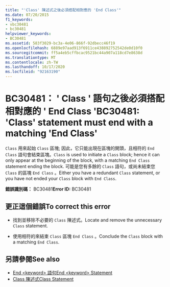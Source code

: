 ```yaml
---
title: "'Class' 陳述式之後必須搭配相對應的 'End Class'"
ms.date: 07/20/2015
f1_keywords:
- vbc30481
- bc30481
helpviewer_keywords:
- BC30481
ms.assetid: 583f3029-bc3a-4e06-866f-92dbecc46f19
ms.openlocfilehash: 6889e97aad913f6911ce438892752542de0d10f0
ms.sourcegitcommit: ff5a4eb5cffbcac9521bc44a907a118cd7e8638d
ms.translationtype: MT
ms.contentlocale: zh-TW
ms.lasthandoff: 10/17/2020
ms.locfileid: "92163190"
---
```

# <a name="bc30481-class-statement-must-end-with-a-matching-end-class"></a><span data-ttu-id="d9f87-102">BC30481： ' Class ' 語句之後必須搭配相對應的 ' End Class '</span><span class="sxs-lookup"><span data-stu-id="d9f87-102">BC30481: 'Class' statement must end with a matching 'End Class'</span></span>

<span data-ttu-id="d9f87-103">`Class` 用來起始 `Class` 區塊; 因此，它只能出現在區塊的開頭，且相符的 `End Class` 語句會結束區塊。</span><span class="sxs-lookup"><span data-stu-id="d9f87-103">`Class` is used to initiate a `Class` block; hence it can only appear at the beginning of the block, with a matching `End Class` statement ending the block.</span></span> <span data-ttu-id="d9f87-104">可能是您有多餘的 `Class` 語句，或尚未結束您 `Class` 的區塊 `End Class` 。</span><span class="sxs-lookup"><span data-stu-id="d9f87-104">Either you have a redundant `Class` statement, or you have not ended your `Class` block with `End Class`.</span></span>

 <span data-ttu-id="d9f87-105">**錯誤識別碼：** BC30481</span><span class="sxs-lookup"><span data-stu-id="d9f87-105">**Error ID:** BC30481</span></span>

## <a name="to-correct-this-error"></a><span data-ttu-id="d9f87-106">更正這個錯誤</span><span class="sxs-lookup"><span data-stu-id="d9f87-106">To correct this error</span></span>

- <span data-ttu-id="d9f87-107">找到並移除不必要的 `Class` 陳述式。</span><span class="sxs-lookup"><span data-stu-id="d9f87-107">Locate and remove the unnecessary `Class` statement.</span></span>

- <span data-ttu-id="d9f87-108">使用相符的來結束 `Class` 區塊 `End Class` 。</span><span class="sxs-lookup"><span data-stu-id="d9f87-108">Conclude the `Class` block with a matching `End Class`.</span></span>

## <a name="see-also"></a><span data-ttu-id="d9f87-109">另請參閱</span><span class="sxs-lookup"><span data-stu-id="d9f87-109">See also</span></span>

- [<span data-ttu-id="d9f87-110">End \<keyword> 語句</span><span class="sxs-lookup"><span data-stu-id="d9f87-110">End \<keyword> Statement</span></span>](../statements/end-keyword-statement.md)
- [<span data-ttu-id="d9f87-111">Class 陳述式</span><span class="sxs-lookup"><span data-stu-id="d9f87-111">Class Statement</span></span>](../statements/class-statement.md)
